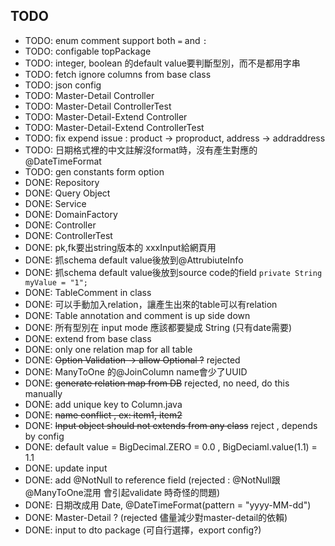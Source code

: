 

## TODO
- TODO: enum comment support both `=` and `:`
- TODO: configable topPackage
- TODO: integer, boolean 的default value要判斷型別，而不是都用字串
- TODO: fetch ignore columns from base class 
- TODO: json config
- TODO: Master-Detail Controller
- TODO: Master-Detail ControllerTest 
- TODO: Master-Detail-Extend Controller
- TODO: Master-Detail-Extend ControllerTest
- TODO: fix expend issue : product -> proproduct, address -> addraddress
- TODO: 日期格式裡的中文註解沒format時，沒有產生對應的@DateTimeFormat
- TODO: gen constants form option
- DONE: Repository
- DONE: Query Object
- DONE: Service
- DONE: DomainFactory
- DONE: Controller
- DONE: ControllerTest
- DONE: pk,fk要出string版本的 xxxInput給網頁用
- DONE: 抓schema default value後放到@AttrubiuteInfo
- DONE: 抓schema default value後放到source code的field `private String myValue = "1";`
- DONE: TableComment in class
- DONE: 可以手動加入relation，讓產生出來的table可以有relation
- DONE: Table annotation  and comment is up side down
- DONE: 所有型別在 input mode 應該都要變成 String  (只有date需要)
- DONE: extend from base class
- DONE: only one relation map for all table
- DONE: ~~Option Validation -> allow Optional<T> ?~~ rejected
- DONE: ManyToOne 的@JoinColumn name會少了UUID
- DONE: ~~generate relation map from DB~~ rejected, no need, do this manually
- DONE: add unique key to Column.java
- DONE: ~~name conflict , ex: item1, item2~~
- DONE: ~~Input object should not extends from any class~~ reject , depends by config
- DONE: default value = BigDecimal.ZERO = 0.0 , BigDeciaml.value(1.1) = 1.1
- DONE: update input
- DONE: add @NotNull to reference field (rejected : @NotNull跟@ManyToOne混用 會引起validate 時奇怪的問題)
- DONE: 日期改成用 Date, @DateTimeFormat(pattern = "yyyy-MM-dd")
- DONE: Master-Detail ? (rejected 儘量減少對master-detail的依賴)
- DONE: input to dto package (可自行選擇，export config?)
